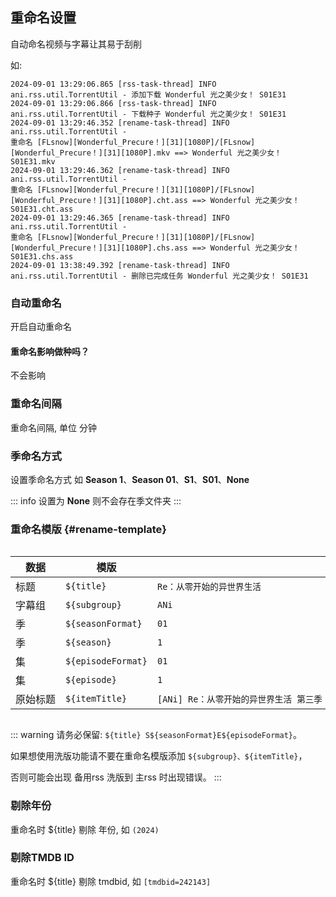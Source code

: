 ## 重命名设置

自动命名视频与字幕让其易于刮削

如:

```log
2024-09-01 13:29:06.865 [rss-task-thread] INFO ani.rss.util.TorrentUtil - 添加下载 Wonderful 光之美少女！ S01E31
2024-09-01 13:29:06.866 [rss-task-thread] INFO ani.rss.util.TorrentUtil - 下载种子 Wonderful 光之美少女！ S01E31
2024-09-01 13:29:46.352 [rename-task-thread] INFO ani.rss.util.TorrentUtil -
重命名 [FLsnow][Wonderful_Precure！][31][1080P]/[FLsnow][Wonderful_Precure！][31][1080P].mkv ==> Wonderful 光之美少女！
S01E31.mkv
2024-09-01 13:29:46.362 [rename-task-thread] INFO ani.rss.util.TorrentUtil -
重命名 [FLsnow][Wonderful_Precure！][31][1080P]/[FLsnow][Wonderful_Precure！][31][1080P].cht.ass ==> Wonderful 光之美少女！
S01E31.cht.ass
2024-09-01 13:29:46.365 [rename-task-thread] INFO ani.rss.util.TorrentUtil -
重命名 [FLsnow][Wonderful_Precure！][31][1080P]/[FLsnow][Wonderful_Precure！][31][1080P].chs.ass ==> Wonderful 光之美少女！
S01E31.chs.ass
2024-09-01 13:38:49.392 [rename-task-thread] INFO ani.rss.util.TorrentUtil - 删除已完成任务 Wonderful 光之美少女！ S01E31
```

### 自动重命名

开启自动重命名

#### 重命名影响做种吗？

不会影响

### 重命名间隔

重命名间隔, 单位 分钟

### 季命名方式

设置季命名方式 如 **Season 1**、**Season 01**、**S1**、**S01**、**None**

::: info
设置为 **None** 则不会存在季文件夹
:::

### 重命名模版 {#rename-template}

<div style="overflow-x: auto;">
<div style="width: 900px;">

| 数据   | 模版                 | 结果示例                                                                    |  
|------|--------------------|-------------------------------------------------------------------------|
| 标题   | `${title}`         | `Re：从零开始的异世界生活`                                                         |  
| 字幕组  | `${subgroup}`      | `ANi`                                                                   |   
| 季    | `${seasonFormat}`  | `01`                                                                    |   
| 季    | `${season}`        | `1`                                                                     |  
| 集    | `${episodeFormat}` | `01`                                                                    |  
| 集    | `${episode}`       | `1`                                                                     |  
| 原始标题 | `${itemTitle}`     | `[ANi] Re：从零开始的异世界生活 第三季 - 01 [1080P][Baha][WEB-DL][AAC AVC][CHT][MP4]` |  
</div>
</div>

::: warning
请务必保留: `${title} S${seasonFormat}E${episodeFormat}`。

如果想使用洗版功能请不要在重命名模版添加 `${subgroup}、${itemTitle}`，

否则可能会出现 备用rss 洗版到 主rss 时出现错误。
:::

### 剔除年份

重命名时 ${title} 剔除 年份, 如 `(2024)`

### 剔除TMDB ID

重命名时 ${title} 剔除 tmdbid, 如 `[tmdbid=242143]`
